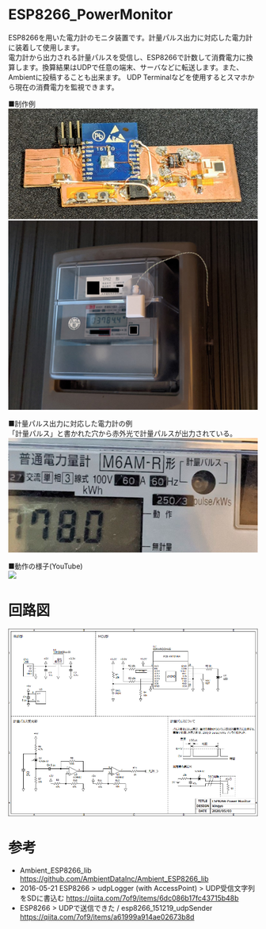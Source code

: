 # ESP8266_PowerMonitor
 
ESP8266を用いた電力計のモニタ装置です。計量パルス出力に対応した電力計に装着して使用します。  
電力計から出力される計量パルスを受信し、ESP8266で計数して消費電力に換算します。換算結果はUDPで任意の端末、サーバなどに転送します。また、Ambientに投稿することも出来ます。 
UDP Terminalなどを使用するとスマホから現在の消費電力を監視できます。  

■制作例  
![PowerMonitor](doc/PowerMonitor.png)  
![SensorKit_3](doc/SensorHead/SensorKit_3.png)  
  
■計量パルス出力に対応した電力計の例  
「計量パルス」と書かれた穴から赤外光で計量パルスが出力されている。  
![PowerMeter](doc/PowerMeter.png)  
  
■動作の様子(YouTube)  
[![](https://img.youtube.com/vi/UyEomVnbUj4/0.jpg)](https://www.youtube.com/watch?v=UyEomVnbUj4)  
  
# 回路図
![Schematic](doc/Schematic.png)  
  
# 参考
- Ambient_ESP8266_lib https://github.com/AmbientDataInc/Ambient_ESP8266_lib  
- 2016-05-21 ESP8266 > udpLogger (with AccessPoint) > UDP受信文字列をSDに書込む https://qiita.com/7of9/items/6dc086b17fc43715b48b  
- ESP8266 > UDPで送信できた / esp8266_151219_udpSender https://qiita.com/7of9/items/a61999a914ae02673b8d
